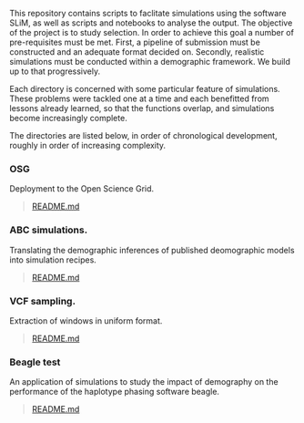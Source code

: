 
This repository contains scripts to faclitate simulations using the software SLiM, as well as scripts and notebooks to analyse the output. The objective of the project is to study selection. In order to achieve this goal a number of pre-requisites must be met. First, a pipeline of submission must be constructed and an adequate format decided on. Secondly, realistic simulations must be conducted within a demographic framework. We build up to that progressively. 

Each directory is concerned with some particular feature of simulations. These problems were tackled one at a time and each benefitted from lessons already learned, so that the functions overlap, and simulations become increasingly complete.

The directories are listed below, in order of chronological development, roughly in order of increasing complexity.

### OSG

Deployment to the Open Science Grid.

> [README.md](OSG/)


### ABC simulations.
Translating the demographic inferences of published deomographic models into simulation recipes.

> [README.md](/Bash)


### VCF sampling.

Extraction of windows in uniform format.

> [README.md](VCF_sample/)


### Beagle test

An application of  simulations to study the impact of demography on the performance of the haplotype phasing software beagle. 

> [README.md](beagle_testx/)